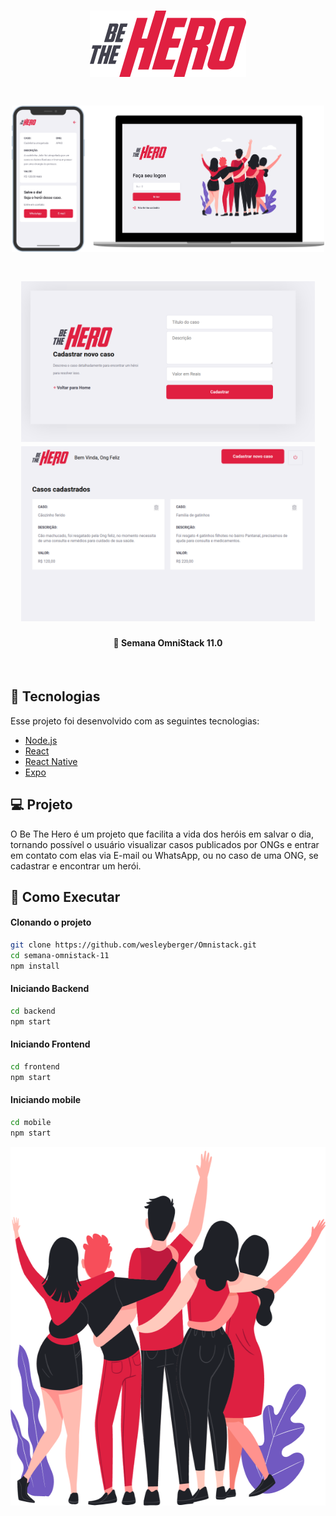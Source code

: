 <h1 align="center">
    <img alt="Be the Hero" src="frontend/src/assets/logo.svg" width="250px" />
</h1>

<h1 align="center">
    <img alt="Be the Hero" src="frontend/public/bethehero.png" width="500px" />
</h1>

<h1 align="center">
    <img alt="Be the Hero" src="frontend/public/betheheroCad.png" width="470px" />
     <img alt="Be the Hero" src="frontend/public/betheherocasos.png" width="470px" />
</h1>


<h4 align="center">
  🚀 Semana OmniStack 11.0
</h4>

<br>

## :rocket: Tecnologias

Esse projeto foi desenvolvido com as seguintes tecnologias:

- [Node.js](https://nodejs.org/en/)
- [React](https://reactjs.org)
- [React Native](https://facebook.github.io/react-native/)
- [Expo](https://expo.io/)

## 💻 Projeto

O Be The Hero é um projeto que facilita a vida dos heróis em salvar o dia, tornando possível o usuário visualizar casos publicados por ONGs e entrar em contato com elas via E-mail ou WhatsApp, ou no caso de uma ONG, se cadastrar e encontrar um herói.


## 🔖 Como Executar

#### Clonando o projeto
```sh
git clone https://github.com/wesleyberger/Omnistack.git
cd semana-omnistack-11
npm install
```
#### Iniciando Backend
```sh
cd backend
npm start
```
#### Iniciando Frontend
```sh
cd frontend
npm start
```
#### Iniciando mobile
```sh
cd mobile
npm start
```

<p align="center">
  <img alt="Frontend" src="frontend/src/assets/heroes.png" width="596px" height="574px">
</p>
